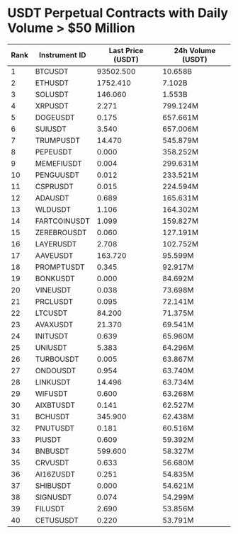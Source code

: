 # USDT Perpetual Contracts with Daily Volume > $50 Million

| Rank | Instrument ID | Last Price (USDT) | 24h Volume (USDT) |
|------|---------------|-------------------|-------------------|
| 1 | BTCUSDT | 93502.500 | 10.658B |
| 2 | ETHUSDT | 1752.410 | 7.102B |
| 3 | SOLUSDT | 146.060 | 1.553B |
| 4 | XRPUSDT | 2.271 | 799.124M |
| 5 | DOGEUSDT | 0.175 | 657.661M |
| 6 | SUIUSDT | 3.540 | 657.006M |
| 7 | TRUMPUSDT | 14.470 | 545.879M |
| 8 | PEPEUSDT | 0.000 | 358.252M |
| 9 | MEMEFIUSDT | 0.004 | 299.631M |
| 10 | PENGUUSDT | 0.012 | 233.521M |
| 11 | CSPRUSDT | 0.015 | 224.594M |
| 12 | ADAUSDT | 0.689 | 165.631M |
| 13 | WLDUSDT | 1.106 | 164.302M |
| 14 | FARTCOINUSDT | 1.099 | 159.827M |
| 15 | ZEREBROUSDT | 0.060 | 127.191M |
| 16 | LAYERUSDT | 2.708 | 102.752M |
| 17 | AAVEUSDT | 163.720 | 95.599M |
| 18 | PROMPTUSDT | 0.345 | 92.917M |
| 19 | BONKUSDT | 0.000 | 84.692M |
| 20 | VINEUSDT | 0.038 | 73.698M |
| 21 | PRCLUSDT | 0.095 | 72.141M |
| 22 | LTCUSDT | 84.200 | 71.375M |
| 23 | AVAXUSDT | 21.370 | 69.541M |
| 24 | INITUSDT | 0.639 | 65.960M |
| 25 | UNIUSDT | 5.383 | 64.296M |
| 26 | TURBOUSDT | 0.005 | 63.867M |
| 27 | ONDOUSDT | 0.954 | 63.740M |
| 28 | LINKUSDT | 14.496 | 63.734M |
| 29 | WIFUSDT | 0.600 | 63.268M |
| 30 | AIXBTUSDT | 0.141 | 62.527M |
| 31 | BCHUSDT | 345.900 | 62.438M |
| 32 | PNUTUSDT | 0.181 | 60.516M |
| 33 | PIUSDT | 0.609 | 59.392M |
| 34 | BNBUSDT | 599.600 | 58.327M |
| 35 | CRVUSDT | 0.633 | 56.680M |
| 36 | AI16ZUSDT | 0.251 | 54.835M |
| 37 | SHIBUSDT | 0.000 | 54.621M |
| 38 | SIGNUSDT | 0.074 | 54.299M |
| 39 | FILUSDT | 2.690 | 53.856M |
| 40 | CETUSUSDT | 0.220 | 53.791M |
